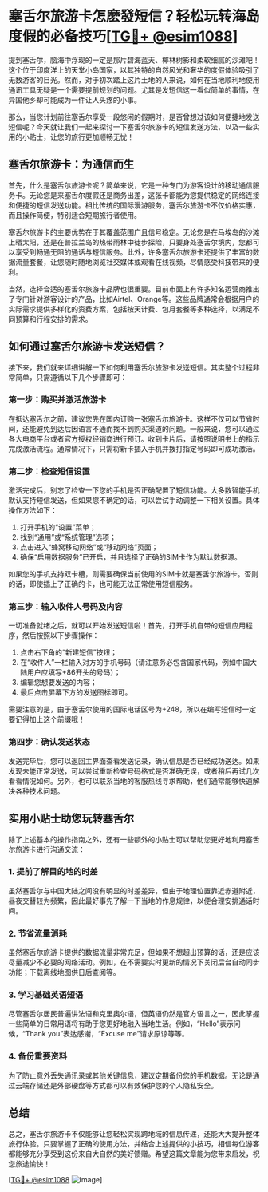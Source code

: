 # 塞舌尔旅游卡怎麽發短信？轻松玩转海岛度假的必备技巧[[TG💪+ @esim1088](https://t.me/s/esim1088)]

提到塞舌尔，脑海中浮现的一定是那片碧海蓝天、椰林树影和柔软细腻的沙滩吧！这个位于印度洋上的天堂小岛国家，以其独特的自然风光和奢华的度假体验吸引了无数游客的目光。然而，对于初次踏上这片土地的人来说，如何在当地顺利地使用通讯工具无疑是一个需要提前规划的问题。尤其是发短信这一看似简单的事情，在异国他乡却可能成为一件让人头疼的小事。

那么，当您计划前往塞舌尔享受一段悠闲的假期时，是否曾想过该如何便捷地发送短信呢？今天就让我们一起来探讨一下塞舌尔旅游卡的短信发送方法，以及一些实用的小贴士，让您的旅行更加顺畅无忧！

## 塞舌尔旅游卡：为通信而生

首先，什么是塞舌尔旅游卡呢？简单来说，它是一种专门为游客设计的移动通信服务卡。无论您是来塞舌尔度假还是商务出差，这张卡都能为您提供稳定的网络连接和便捷的短信发送功能。相比传统的国际漫游服务，塞舌尔旅游卡不仅价格实惠，而且操作简便，特别适合短期旅行者使用。

塞舌尔旅游卡的主要优势在于其覆盖范围广且信号稳定。无论您是在马埃岛的沙滩上晒太阳，还是在普拉兰岛的热带雨林中徒步探险，只要身处塞舌尔境内，您都可以享受到畅通无阻的通话与短信服务。此外，许多塞舌尔旅游卡还提供了丰富的数据流量套餐，让您随时随地浏览社交媒体或观看在线视频，尽情感受科技带来的便利。

当然，选择合适的塞舌尔旅游卡品牌也很重要。目前市面上有许多知名运营商推出了专门针对游客设计的产品，比如Airtel、Orange等。这些品牌通常会根据用户的实际需求提供多样化的资费方案，包括按天计费、包月套餐等多种选择，以满足不同预算和行程安排的需求。

## 如何通过塞舌尔旅游卡发送短信？

接下来，我们就来详细讲解一下如何利用塞舌尔旅游卡发送短信。其实整个过程非常简单，只需遵循以下几个步骤即可：

### 第一步：购买并激活旅游卡

在抵达塞舌尔之前，建议您先在国内订购一张塞舌尔旅游卡。这样不仅可以节省时间，还能避免到达后因语言不通而找不到购买渠道的问题。一般来说，您可以通过各大电商平台或者官方授权经销商进行预订。收到卡片后，请按照说明书上的指示完成激活流程。通常情况下，只需将新卡插入手机并拨打指定号码即可成功激活。

### 第二步：检查短信设置

激活完成后，别忘了检查一下您的手机是否正确配置了短信功能。大多数智能手机默认支持短信发送，但如果您不确定的话，可以尝试手动调整一下相关设置。具体操作方法如下：

1. 打开手机的“设置”菜单；
2. 找到“通用”或“系统管理”选项；
3. 点击进入“蜂窝移动网络”或“移动网络”页面；
4. 确保“启用数据服务”已开启，并且选择了正确的SIM卡作为默认数据源。

如果您的手机支持双卡槽，则需要确保当前使用的SIM卡就是塞舌尔旅游卡。否则的话，即使插上了正确的卡，也可能无法正常使用短信服务。

### 第三步：输入收件人号码及内容

一切准备就绪之后，就可以开始发送短信啦！首先，打开手机自带的短信应用程序，然后按照以下步骤操作：

1. 点击右下角的“新建短信”按钮；
2. 在“收件人”一栏输入对方的手机号码（请注意务必包含国家代码，例如中国大陆用户应填写+86开头的号码）；
3. 编辑您想要发送的内容；
4. 最后点击屏幕下方的发送图标即可。

需要注意的是，由于塞舌尔使用的国际电话区号为+248，所以在编写短信时一定要记得加上这个前缀哦！

### 第四步：确认发送状态

发送完毕后，您可以返回主界面查看发送记录，确认信息是否已经成功送达。如果发现未能正常发送，可以尝试重新检查号码格式是否准确无误，或者稍后再试几次看看情况如何。另外，也可以联系当地的客服热线寻求帮助，他们通常能够快速解决各种技术问题。

## 实用小贴士助您玩转塞舌尔

除了上述基本的操作指南之外，还有一些额外的小贴士可以帮助您更好地利用塞舌尔旅游卡进行沟通交流：

### 1. 提前了解目的地的时差

虽然塞舌尔与中国大陆之间没有明显的时差差异，但由于地理位置靠近赤道附近，昼夜交替较为频繁，因此最好事先了解一下当地的作息规律，以便合理安排通话时间。

### 2. 节省流量消耗

虽然塞舌尔旅游卡提供的数据流量非常充足，但如果不想超出预算的话，还是应该尽量减少不必要的网络活动。例如，在不需要实时更新的情况下关闭后台自动同步功能；下载离线地图供日后查阅等。

### 3. 学习基础英语短语

尽管塞舌尔居民普遍讲法语和克里奥尔语，但英语仍然是官方语言之一，因此掌握一些简单的日常用语将有助于您更好地融入当地生活。例如，“Hello”表示问候，“Thank you”表达感谢，“Excuse me”请求原谅等等。

### 4. 备份重要资料

为了防止意外丢失通讯录或其他关键信息，建议定期备份您的手机数据。无论是通过云端存储还是外部硬盘等方式都可以有效保护您的个人隐私安全。

## 总结

总之，塞舌尔旅游卡不仅能够让您轻松实现跨地域的信息传递，还能大大提升整体旅行体验。只要掌握了正确的使用方法，并结合上述提供的小技巧，相信每位游客都能够充分享受到这份来自大自然的美好馈赠。希望这篇文章能为您带来启发，祝您旅途愉快！

[[TG💪+ @esim1088](https://t.me/s/esim1088) ![Image](https://i.postimg.cc/4NQfJmqS/Snipaste-2025-05-13-00-14-12.png)]